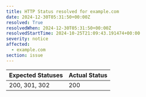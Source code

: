 ```yaml
---
title: HTTP Status resolved for example.com
date: 2024-12-30T05:31:50+00:00Z
resolved: True
resolvedWhen: 2024-12-30T05:31:50+00:00Z
resolvedStartTime: 2024-10-25T21:09:43.191474+00:00
severity: notice
affected:
  - example.com
section: issue
---
```


| Expected Statuses | Actual Status  |
|-------------------|----------------|
| 200, 301, 302 | 200 |
